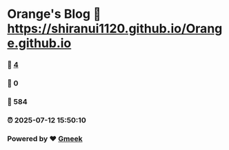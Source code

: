 # Orange's Blog :link: https://shiranui1120.github.io/Orange.github.io 
### :page_facing_up: [4](https://shiranui1120.github.io/Orange.github.io/tag.html) 
### :speech_balloon: 0 
### :hibiscus: 584 
### :alarm_clock: 2025-07-12 15:50:10 
### Powered by :heart: [Gmeek](https://github.com/Meekdai/Gmeek)
